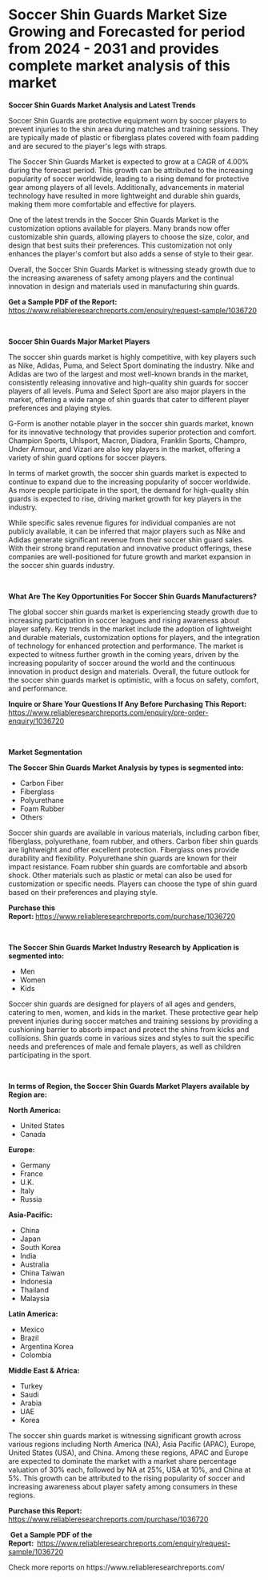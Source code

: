 <p><h1>Soccer Shin Guards Market Size Growing and Forecasted for period from 2024 - 2031 and provides complete market analysis of this market</h1></p><p><strong>Soccer Shin Guards Market Analysis and Latest Trends</strong></p>
<p><p>Soccer Shin Guards are protective equipment worn by soccer players to prevent injuries to the shin area during matches and training sessions. They are typically made of plastic or fiberglass plates covered with foam padding and are secured to the player's legs with straps.</p><p>The Soccer Shin Guards Market is expected to grow at a CAGR of 4.00% during the forecast period. This growth can be attributed to the increasing popularity of soccer worldwide, leading to a rising demand for protective gear among players of all levels. Additionally, advancements in material technology have resulted in more lightweight and durable shin guards, making them more comfortable and effective for players.</p><p>One of the latest trends in the Soccer Shin Guards Market is the customization options available for players. Many brands now offer customizable shin guards, allowing players to choose the size, color, and design that best suits their preferences. This customization not only enhances the player's comfort but also adds a sense of style to their gear.</p><p>Overall, the Soccer Shin Guards Market is witnessing steady growth due to the increasing awareness of safety among players and the continual innovation in design and materials used in manufacturing shin guards.</p></p>
<p><strong>Get a Sample PDF of the Report:&nbsp;</strong> <a href="https://www.reliableresearchreports.com/enquiry/request-sample/1036720">https://www.reliableresearchreports.com/enquiry/request-sample/1036720</a></p>
<p>&nbsp;</p>
<p><strong>Soccer Shin Guards Major Market Players</strong></p>
<p><p>The soccer shin guards market is highly competitive, with key players such as Nike, Adidas, Puma, and Select Sport dominating the industry. Nike and Adidas are two of the largest and most well-known brands in the market, consistently releasing innovative and high-quality shin guards for soccer players of all levels. Puma and Select Sport are also major players in the market, offering a wide range of shin guards that cater to different player preferences and playing styles.</p><p>G-Form is another notable player in the soccer shin guards market, known for its innovative technology that provides superior protection and comfort. Champion Sports, Uhlsport, Macron, Diadora, Franklin Sports, Champro, Under Armour, and Vizari are also key players in the market, offering a variety of shin guard options for soccer players.</p><p>In terms of market growth, the soccer shin guards market is expected to continue to expand due to the increasing popularity of soccer worldwide. As more people participate in the sport, the demand for high-quality shin guards is expected to rise, driving market growth for key players in the industry.</p><p>While specific sales revenue figures for individual companies are not publicly available, it can be inferred that major players such as Nike and Adidas generate significant revenue from their soccer shin guard sales. With their strong brand reputation and innovative product offerings, these companies are well-positioned for future growth and market expansion in the soccer shin guards industry.</p></p>
<p>&nbsp;</p>
<p><strong>What Are The Key Opportunities For Soccer Shin Guards Manufacturers?</strong></p>
<p><p>The global soccer shin guards market is experiencing steady growth due to increasing participation in soccer leagues and rising awareness about player safety. Key trends in the market include the adoption of lightweight and durable materials, customization options for players, and the integration of technology for enhanced protection and performance. The market is expected to witness further growth in the coming years, driven by the increasing popularity of soccer around the world and the continuous innovation in product design and materials. Overall, the future outlook for the soccer shin guards market is optimistic, with a focus on safety, comfort, and performance.</p></p>
<p><strong>Inquire or Share Your Questions If Any Before Purchasing This Report:</strong> <a href="https://www.reliableresearchreports.com/enquiry/pre-order-enquiry/1036720">https://www.reliableresearchreports.com/enquiry/pre-order-enquiry/1036720</a></p>
<p>&nbsp;</p>
<p><strong>Market Segmentation</strong></p>
<p><strong>The Soccer Shin Guards Market Analysis by types is segmented into:</strong></p>
<p><ul><li>Carbon Fiber</li><li>Fiberglass</li><li>Polyurethane</li><li>Foam Rubber</li><li>Others</li></ul></p>
<p><p>Soccer shin guards are available in various materials, including carbon fiber, fiberglass, polyurethane, foam rubber, and others. Carbon fiber shin guards are lightweight and offer excellent protection. Fiberglass ones provide durability and flexibility. Polyurethane shin guards are known for their impact resistance. Foam rubber shin guards are comfortable and absorb shock. Other materials such as plastic or metal can also be used for customization or specific needs. Players can choose the type of shin guard based on their preferences and playing style.</p></p>
<p><strong>Purchase this Report:&nbsp;</strong><a href="https://www.reliableresearchreports.com/purchase/1036720">https://www.reliableresearchreports.com/purchase/1036720</a></p>
<p>&nbsp;</p>
<p><strong>The Soccer Shin Guards Market Industry Research by Application is segmented into:</strong></p>
<p><ul><li>Men</li><li>Women</li><li>Kids</li></ul></p>
<p><p>Soccer shin guards are designed for players of all ages and genders, catering to men, women, and kids in the market. These protective gear help prevent injuries during soccer matches and training sessions by providing a cushioning barrier to absorb impact and protect the shins from kicks and collisions. Shin guards come in various sizes and styles to suit the specific needs and preferences of male and female players, as well as children participating in the sport.</p></p>
<p>&nbsp;</p>
<p><strong>In terms of Region, the Soccer Shin Guards Market Players available by Region are:</strong></p>
<p>
    <p> <strong> North America: </strong>
        <ul>
            <li>United States</li>
            <li>Canada</li>
        </ul>
        </p> 
    <p> <strong> Europe: </strong>
        <ul>
            <li>Germany</li>
            <li>France</li>
            <li>U.K.</li>
            <li>Italy</li>
            <li>Russia</li>
        </ul>
        </p> 
    <p> <strong> Asia-Pacific: </strong>
        <ul>
            <li>China</li>
            <li>Japan</li>
            <li>South Korea</li>
            <li>India</li>
            <li>Australia</li>
            <li>China Taiwan</li>
            <li>Indonesia</li>
            <li>Thailand</li>
            <li>Malaysia</li>
        </ul>
        </p> 
    <p> <strong> Latin America: </strong>
        <ul>
            <li>Mexico</li>
            <li>Brazil</li>
            <li>Argentina Korea</li>
            <li>Colombia</li>
        </ul>
        </p> 
    <p> <strong> Middle East & Africa: </strong>
        <ul>
            <li>Turkey</li>
            <li>Saudi</li>
            <li>Arabia</li>
            <li>UAE</li>
            <li>Korea</li>
        </ul>
    </p>
    </p>
<p><p>The soccer shin guards market is witnessing significant growth across various regions including North America (NA), Asia Pacific (APAC), Europe, United States (USA), and China. Among these regions, APAC and Europe are expected to dominate the market with a market share percentage valuation of 30% each, followed by NA at 25%, USA at 10%, and China at 5%. This growth can be attributed to the rising popularity of soccer and increasing awareness about player safety among consumers in these regions.</p></p>
<p><strong>Purchase this Report: </strong><a href="https://www.reliableresearchreports.com/purchase/1036720">https://www.reliableresearchreports.com/purchase/1036720</a></p>
<p>&nbsp;<strong>Get a Sample PDF of the Report:&nbsp;&nbsp;</strong><a href="https://www.reliableresearchreports.com/enquiry/request-sample/1036720">https://www.reliableresearchreports.com/enquiry/request-sample/1036720</a></p>
<p><strong></strong></p>
<p>Check more reports on https://www.reliableresearchreports.com/</p>